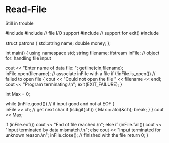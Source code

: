 # Read-File
Still in trouble

#include <iostream>
#include <fstream> // file I/O support
#include <cstdlib> // support for exit()
#include <string>

struct patrons
{
	std::string name;
	double money;
};

int main()
{
using namespace std;
string filename;
ifstream inFile; // object for: handling file input

cout << "Enter name of data file: ";
getline(cin,filename);
inFile.open(filename); // associate inFile with a file
if (!inFile.is_open()) // failed to open file
{
cout << "Could not open the file " << filename << endl;
cout << "Program terminating.\n";
exit(EXIT_FAILURE);
}

int Max = 0;

while (inFile.good()) // if input good and not at EOF
{	
	  inFile >> ch; // get next char 
	  if (isdigit(ch))
	  {
	    Max = atoi(&ch);
	    break;
	  }
}
cout << Max;

if (inFile.eof())
cout << "End of file reached.\n";
else if (inFile.fail())
cout << "Input terminated by data mismatch.\n";
else
cout << "Input terminated for unknown reason.\n";
inFile.close(); // finished with the file
return 0;
}
